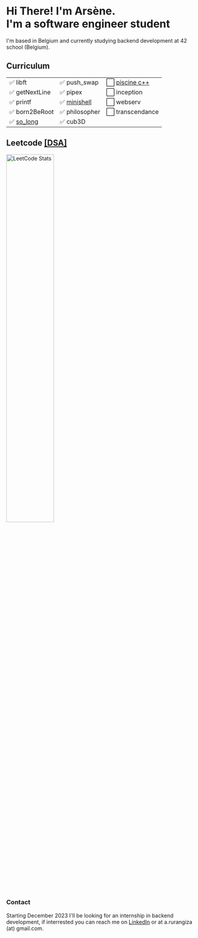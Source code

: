 # Hi There! I'm Arsène.<br>I'm a software engineer student<br>
I'm based in Belgium and currently studying backend development at 42 school (Belgium).

## Curriculum
||||
| -- | -- | -- |
| ✅ libft       | ✅ push_swap   | ⬜ [piscine c++](https://github.com/arurangi/piscine-cpp)     |
| ✅ getNextLine | ✅ pipex       | ⬜ inception       |
| ✅ printf      | ✅ [minishell](https://github.com/arurangi/minishell)   | ⬜ webserv |
| ✅ born2BeRoot | ✅ philosopher | ⬜ transcendance|
| ✅ [so_long](https://github.com/arurangi/adventura.git)     | ✅ cub3D       | |

## Leetcode [[DSA]](https://github.com/arurangi/dsa)
<div style="width: 100%; overflow: hidden;">
    <img src="https://leetcard.jacoblin.cool/rurangiza?theme=light&font=Tiro%20Kannada" alt="LeetCode Stats" style="width: 50%;">
</div>

### Contact
Starting December 2023 I'll be looking for an internship in backend development, if interrested you can reach me on [LinkedIn](https://www.linkedin.com/in/arsenerurangiza/) or at a.rurangiza (at) gmail.com.
